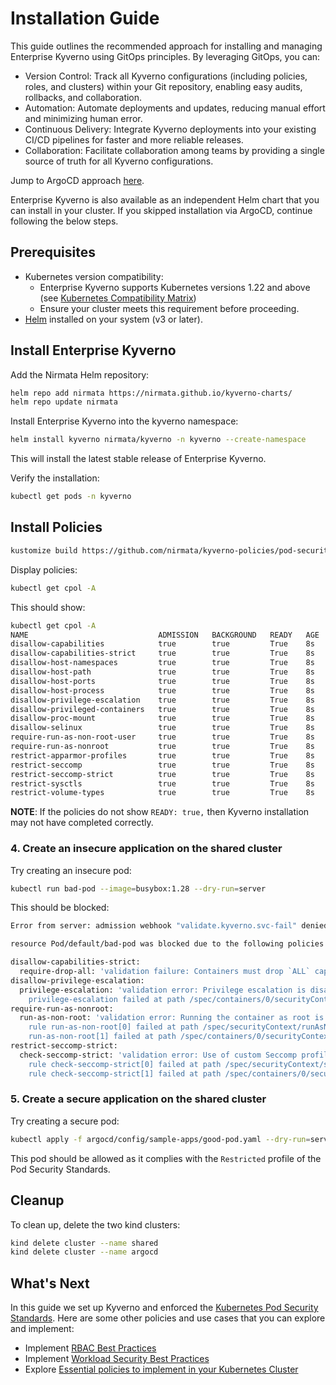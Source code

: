 # Installation Guide
This guide outlines the recommended approach for installing and managing Enterprise Kyverno using GitOps principles. By leveraging GitOps, you can:

* Version Control: Track all Kyverno configurations (including policies, roles, and clusters) within your Git repository, enabling easy audits, rollbacks, and collaboration.
* Automation: Automate deployments and updates, reducing manual effort and minimizing human error.
* Continuous Delivery: Integrate Kyverno deployments into your existing CI/CD pipelines for faster and more reliable releases.
* Collaboration: Facilitate collaboration among teams by providing a single source of truth for all Kyverno configurations.

Jump to ArgoCD approach [here](./argocd/README.md).

Enterprise Kyverno is also available as an independent Helm chart that you can install in your cluster. If you skipped installation via ArgoCD, continue following the below steps.

## Prerequisites
* Kubernetes version compatibility:
  * Enterprise Kyverno supports Kubernetes versions 1.22 and above (see [Kubernetes Compatibility Matrix](https://docs.nirmata.io/docs/n4k/release-compatibility-matrix/))
  * Ensure your cluster meets this requirement before proceeding.
* [Helm](https://helm.sh/) installed on your system (v3 or later).

## Install Enterprise Kyverno
Add the Nirmata Helm repository:
```bash
helm repo add nirmata https://nirmata.github.io/kyverno-charts/
helm repo update nirmata
```

Install Enterprise Kyverno into the kyverno namespace:
```bash
helm install kyverno nirmata/kyverno -n kyverno --create-namespace
```
This will install the latest stable release of Enterprise Kyverno.

Verify the installation:
```bash
kubectl get pods -n kyverno
```

## Install Policies
```bash
kustomize build https://github.com/nirmata/kyverno-policies/pod-security/enforce | kubectl apply -f -
```

Display policies:

```sh
kubectl get cpol -A
```

This should show:

```sh
kubectl get cpol -A
NAME                             ADMISSION   BACKGROUND   READY   AGE   MESSAGE
disallow-capabilities            true        true         True    8s    Ready
disallow-capabilities-strict     true        true         True    8s    Ready
disallow-host-namespaces         true        true         True    8s    Ready
disallow-host-path               true        true         True    8s    Ready
disallow-host-ports              true        true         True    8s    Ready
disallow-host-process            true        true         True    8s    Ready
disallow-privilege-escalation    true        true         True    8s    Ready
disallow-privileged-containers   true        true         True    8s    Ready
disallow-proc-mount              true        true         True    8s    Ready
disallow-selinux                 true        true         True    8s    Ready
require-run-as-non-root-user     true        true         True    8s    Ready
require-run-as-nonroot           true        true         True    8s    Ready
restrict-apparmor-profiles       true        true         True    8s    Ready
restrict-seccomp                 true        true         True    8s    Ready
restrict-seccomp-strict          true        true         True    8s    Ready
restrict-sysctls                 true        true         True    8s    Ready
restrict-volume-types            true        true         True    8s    Ready
```

**NOTE**: If the policies do not show `READY: true,` then Kyverno installation may not have completed correctly.

### 4. Create an insecure application on the shared cluster

Try creating an insecure pod:

```sh
kubectl run bad-pod --image=busybox:1.28 --dry-run=server
```

This should be blocked:

```sh
Error from server: admission webhook "validate.kyverno.svc-fail" denied the request:

resource Pod/default/bad-pod was blocked due to the following policies

disallow-capabilities-strict:
  require-drop-all: 'validation failure: Containers must drop `ALL` capabilities.'
disallow-privilege-escalation:
  privilege-escalation: 'validation error: Privilege escalation is disallowed. rule
    privilege-escalation failed at path /spec/containers/0/securityContext/'
require-run-as-nonroot:
  run-as-non-root: 'validation error: Running the container as root is not allowed.
    rule run-as-non-root[0] failed at path /spec/securityContext/runAsNonRoot/ rule
    run-as-non-root[1] failed at path /spec/containers/0/securityContext/'
restrict-seccomp-strict:
  check-seccomp-strict: 'validation error: Use of custom Seccomp profiles is disallowed.
    rule check-seccomp-strict[0] failed at path /spec/securityContext/seccompProfile/
    rule check-seccomp-strict[1] failed at path /spec/containers/0/securityContext/'
```

### 5. Create a secure application on the shared cluster

Try creating a secure pod:

```sh
kubectl apply -f argocd/config/sample-apps/good-pod.yaml --dry-run=server
```

This pod should be allowed as it complies with the `Restricted` profile of the Pod Security Standards.

## Cleanup

To clean up, delete the two kind clusters:

```sh
kind delete cluster --name shared
kind delete cluster --name argocd
```

## What's Next
In this guide we set up Kyverno and enforced the [Kubernetes Pod Security Standards](https://kubernetes.io/docs/concepts/security/pod-security-standards/). Here are some other policies and use cases that you can explore and implement:
* Implement [RBAC Best Practices](https://github.com/nirmata/kyverno-policies/tree/main/rbac-best-practices)
* Implement [Workload Security Best Practices](https://github.com/nirmata/kyverno-policies/tree/main/best-practices)
* Explore [Essential policies to implement in your Kubernetes Cluster](https://nirmata.com/2024/12/03/5-essential-policies-to-implement-in-your-kubernetes-cluster-with-kyverno/)
